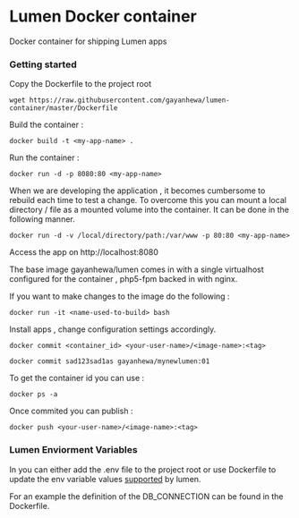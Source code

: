 # Lumen Docker container
Docker container for shipping Lumen apps

### Getting started

  Copy the Dockerfile to the project root

    wget https://raw.githubusercontent.com/gayanhewa/lumen-container/master/Dockerfile

  Build the container :

    docker build -t <my-app-name> .


  Run the container :

    docker run -d -p 8080:80 <my-app-name>

  When we are developing the application , it becomes cumbersome to rebuild each time to test a change. To overcome this you can mount a local directory / file as a mounted volume into the container. It can be done in the following manner.
  
    docker run -d -v /local/directory/path:/var/www -p 80:80 <my-app-name>

  Access the app on http://localhost:8080

  The base image gayanhewa/lumen comes in with a single virtualhost configured for the container , php5-fpm backed in with nginx.

  If you want to make changes to the image do the following :

    docker run -it <name-used-to-build> bash

  Install apps , change configuration settings accordingly.

    docker commit <container_id> <your-user-name>/<image-name>:<tag>

    docker commit sad123sad1as gayanhewa/mynewlumen:01 

  To get the container id you can use :

    docker ps -a


  Once commited you can publish :

    docker push <your-user-name>/<image-name>:<tag>


### Lumen Enviorment Variables 

  In you can either add the .env file to the project root or use Dockerfile to update the env variable values [supported](https://github.com/laravel/lumen/blob/master/.env.example) by lumen.
  
  For an example the definition of the DB_CONNECTION can be found in the Dockerfile.
